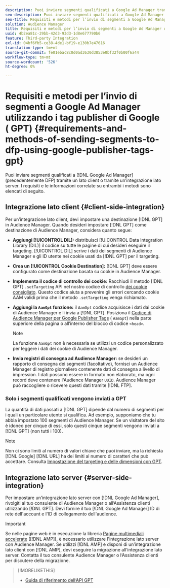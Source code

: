 ```yaml
---
description: Puoi inviare segmenti qualificati a Google Ad Manager tramite un’integrazione lato client o lato server. I requisiti e le informazioni correlate su entrambi i metodi sono elencati di seguito.
seo-description: Puoi inviare segmenti qualificati a Google Ad Manager tramite un’integrazione lato client o lato server. I requisiti e le informazioni correlate su entrambi i metodi sono elencati di seguito.
seo-title: Requisiti e metodi per l’invio di segmenti a Google Ad Manager utilizzando Google Publisher Tag (GPT)
solution: Audience Manager
title: Requisiti e metodi per l’invio di segmenti a Google Ad Manager utilizzando Google Publisher Tag (GPT)
uuid: 4b2ea81c-29bb-42d3-93d3-1d8e677790b6
feature: Third-party Integration
exl-id: 04bf6fb5-ce38-4de1-bf19-e130b7e47616
translation-type: tm+mt
source-git-commit: fe01ebac8c0d0ad3630d3853e0bf32f0b00f6a44
workflow-type: tm+mt
source-wordcount: '526'
ht-degree: 0%

---
```


# Requisiti e metodi per l’invio di segmenti a Google Ad Manager utilizzando i tag publisher di Google ( GPT) {#requirements-and-methods-of-sending-segments-to-dfp-using-google-publisher-tags-gpt}

Puoi inviare segmenti qualificati a [!DNL Google Ad Manager] (precedentemente DFP) tramite un lato client o tramite un’integrazione lato server. I requisiti e le informazioni correlate su entrambi i metodi sono elencati di seguito.

## Integrazione lato client {#client-side-integration}

Per un’integrazione lato client, devi impostare una destinazione [!DNL GPT] in Audience Manager. Quando desideri impostare [!DNL GPT] come destinazione di Audience Manager, considera quanto segue:

* **Aggiungi  [!UICONTROL DIL]:** distribuisci  [!UICONTROL Data Integration Library (DIL)] il codice su tutte le pagine di cui desideri eseguire il targeting. [!UICONTROL DIL] scrive i dati dei segmenti di Audience Manager e gli ID utente nei cookie usati da  [!DNL GPT] per il targeting.

* **Crea un  [!UICONTROL Cookie Destination]:** [!DNL GPT] deve essere configurato come destinazione basata su cookie in Audience Manager.

* **Implementa il codice di controllo dei cookie:** Racchiudi il metodo  [!DNL GPT] `.setTargeting` API nel nostro codice di controllo  [dei cookie consigliato](../../integration/gpt-aam-destination/gpt-aam-modify-api.md). Questo codice aiuta a prevenire gli errori cercando cookie AAM validi prima che il metodo `.setTargeting` venga richiamato.

* **Aggiungi la  `AamGpt` funzione:** il  `AamGpt` codice acquisisce i dati dai cookie di Audience Manager e li invia a  [!DNL GPT]. Posiziona il [Codice di Audience Manager per Google Publisher Tags](../../integration/gpt-aam-destination/gpt-aam-aamgpt-code.md) ( `AamGpt`) nella parte superiore della pagina o all’interno del blocco di codice `<head>`.

   >[!NOTE]
   >
   >La funzione `AamGpt` non è necessaria se utilizzi un codice personalizzato per leggere i dati dei cookie di Audience Manager.

* **Invia registri di consegna ad Audience Manager:** se desideri un rapporto di consegna dei segmenti (facoltativo), fornisci un Audience Manager di registro giornaliero contenente dati di consegna a livello di impression. I dati possono essere in formato non elaborato, ma ogni record deve contenere l&#39;Audience Manager `UUID`. Audience Manager può raccogliere o ricevere questi dati tramite [!DNL FTP].

### Solo i segmenti qualificati vengono inviati a GPT

La quantità di dati passati a [!DNL GPT] dipende dal numero di segmenti per i quali un particolare utente si qualifica. Ad esempio, supponiamo che tu abbia impostato 100 segmenti di Audience Manager. Se un visitatore del sito è idoneo per cinque di essi, solo questi cinque segmenti vengono inviati a [!DNL GPT] (non tutti i 100).

>[!NOTE]
>
>Non ci sono limiti al numero di valori chiave che puoi inviare, ma la richiesta [!DNL Google] [!DNL URL] ha dei limiti al numero di caratteri che può accettare. Consulta [Impostazione del targeting e delle dimensioni con GPT](https://support.google.com/dfp_premium/bin/answer.py?hl=en&amp;answer=1697712).

## Integrazione lato server {#server-side-integration}

Per impostare un’integrazione lato server con [!DNL Google Ad Manager], rivolgiti al tuo consulente di Audience Manager o all’Assistenza clienti utilizzando [!DNL GPT]. Devi fornire il tuo [!DNL Google Ad Manager] ID di rete dell&#39;account e l&#39;ID di collegamento dell&#39;audience.

>[!IMPORTANT]
>
>Se nelle pagine web è in esecuzione la libreria [Pagine multimediali accelerate](https://www.ampproject.org/) ([!DNL AMP]), è necessario utilizzare l&#39;integrazione lato server con Audience Manager. Se utilizzi [!DNL AMP] e disponi di un’integrazione lato client con [!DNL AMP], devi eseguire la migrazione all’integrazione lato server. Contatta il tuo consulente Audience Manager o l’Assistenza clienti per discutere della migrazione.

>[!MORELIKETHIS]
>
>* [Guida di riferimento dell’API GPT](https://support.google.com/dfp_premium/bin/answer.py?hl=en&amp;answer=1650154)

